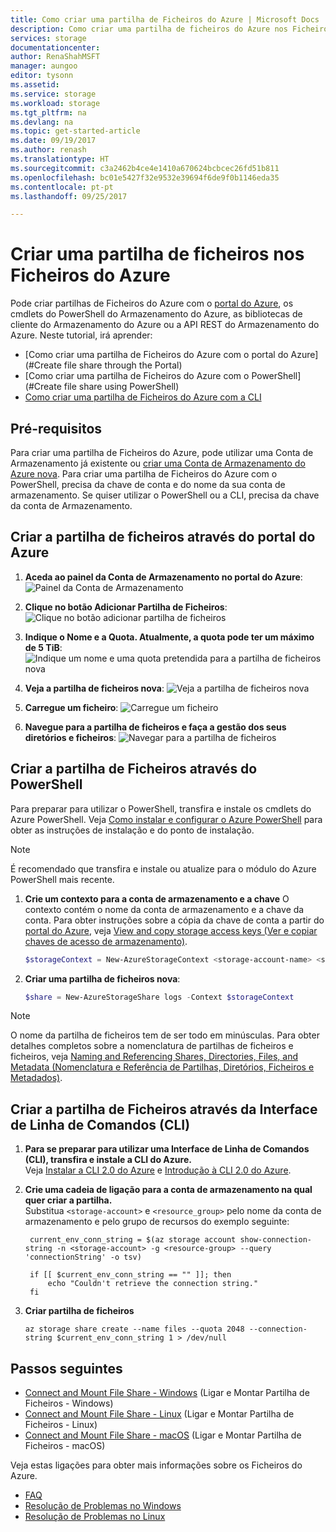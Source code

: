 ```yaml
---
title: Como criar uma partilha de Ficheiros do Azure | Microsoft Docs
description: Como criar uma partilha de ficheiros do Azure nos Ficheiros do Azure com o portal do Azure, o PowerShell e a CLI do Azure.
services: storage
documentationcenter: 
author: RenaShahMSFT
manager: aungoo
editor: tysonn
ms.assetid: 
ms.service: storage
ms.workload: storage
ms.tgt_pltfrm: na
ms.devlang: na
ms.topic: get-started-article
ms.date: 09/19/2017
ms.author: renash
ms.translationtype: HT
ms.sourcegitcommit: c3a2462b4ce4e1410a670624bcbcec26fd51b811
ms.openlocfilehash: bc01e5427f32e9532e39694f6de9f0b1146eda35
ms.contentlocale: pt-pt
ms.lasthandoff: 09/25/2017

---
```

# <a name="create-a-file-share-in-azure-files"></a>Criar uma partilha de ficheiros nos Ficheiros do Azure
Pode criar partilhas de Ficheiros do Azure com o [portal do Azure](https://portal.azure.com/), os cmdlets do PowerShell do Armazenamento do Azure, as bibliotecas de cliente do Armazenamento do Azure ou a API REST do Armazenamento do Azure. Neste tutorial, irá aprender:
* [Como criar uma partilha de Ficheiros do Azure com o portal do Azure](#Create file share through the Portal)
* [Como criar uma partilha de Ficheiros do Azure com o PowerShell](#Create file share using PowerShell)
* [Como criar uma partilha de Ficheiros do Azure com a CLI](#create-file-share-using-command-line-interface-cli)

## <a name="prerequisites"></a>Pré-requisitos
Para criar uma partilha de Ficheiros do Azure, pode utilizar uma Conta de Armazenamento já existente ou [criar uma Conta de Armazenamento do Azure nova](../common/storage-create-storage-account.md?toc=%2fazure%2fstorage%2ffiles%2ftoc.json). Para criar uma partilha de Ficheiros do Azure com o PowerShell, precisa da chave de conta e do nome da sua conta de armazenamento. Se quiser utilizar o PowerShell ou a CLI, precisa da chave da conta de Armazenamento.

## <a name="create-file-share-through-the-azure-portal"></a>Criar a partilha de ficheiros através do portal do Azure
1. **Aceda ao painel da Conta de Armazenamento no portal do Azure**:    
    ![Painel da Conta de Armazenamento](./media/storage-how-to-create-file-share/create-file-share-portal1.png)

2. **Clique no botão Adicionar Partilha de Ficheiros**:    
    ![Clique no botão adicionar partilha de ficheiros](./media/storage-how-to-create-file-share/create-file-share-portal2.png)

3. **Indique o Nome e a Quota. Atualmente, a quota pode ter um máximo de 5 TiB**:    
    ![Indique um nome e uma quota pretendida para a partilha de ficheiros nova](./media/storage-how-to-create-file-share/create-file-share-portal3.png)

4. **Veja a partilha de ficheiros nova**: ![Veja a partilha de ficheiros nova](./media/storage-how-to-create-file-share/create-file-share-portal4.png)

5. **Carregue um ficheiro**: ![Carregue um ficheiro](./media/storage-how-to-create-file-share/create-file-share-portal5.png)

6. **Navegue para a partilha de ficheiros e faça a gestão dos seus diretórios e ficheiros**: ![Navegar para a partilha de ficheiros](./media/storage-how-to-create-file-share/create-file-share-portal6.png)


## <a name="create-file-share-through-powershell"></a>Criar a partilha de Ficheiros através do PowerShell
Para preparar para utilizar o PowerShell, transfira e instale os cmdlets do Azure PowerShell. Veja [Como instalar e configurar o Azure PowerShell](https://azure.microsoft.com/documentation/articles/powershell-install-configure/) para obter as instruções de instalação e do ponto de instalação.

> [!Note]  
> É recomendado que transfira e instale ou atualize para o módulo do Azure PowerShell mais recente.

1. **Crie um contexto para a conta de armazenamento e a chave** O contexto contém o nome da conta de armazenamento e a chave da conta. Para obter instruções sobre a cópia da chave de conta a partir do [portal do Azure](https://portal.azure.com/), veja [View and copy storage access keys (Ver e copiar chaves de acesso de armazenamento)](../common/storage-create-storage-account.md?toc=%2fazure%2fstorage%2ffiles%2ftoc.json#view-and-copy-storage-access-keys).

    ```powershell
    $storageContext = New-AzureStorageContext <storage-account-name> <storage-account-key>
    ```
    
2. **Criar uma partilha de ficheiros nova**:    
    
    ```powershell
    $share = New-AzureStorageShare logs -Context $storageContext
    ```

> [!Note]  
> O nome da partilha de ficheiros tem de ser todo em minúsculas. Para obter detalhes completos sobre a nomenclatura de partilhas de ficheiros e ficheiros, veja [Naming and Referencing Shares, Directories, Files, and Metadata (Nomenclatura e Referência de Partilhas, Diretórios, Ficheiros e Metadados)](https://msdn.microsoft.com/library/azure/dn167011.aspx).

## <a name="create-file-share-through-command-line-interface-cli"></a>Criar a partilha de Ficheiros através da Interface de Linha de Comandos (CLI)
1. **Para se preparar para utilizar uma Interface de Linha de Comandos (CLI), transfira e instale a CLI do Azure.**  
    Veja [Instalar a CLI 2.0 do Azure](/cli/azure/install-az-cli2.md) e [Introdução à CLI 2.0 do Azure](/cli/azure/get-started-with-azure-cli.md).

2. **Crie uma cadeia de ligação para a conta de armazenamento na qual quer criar a partilha.**  
    Substitua ```<storage-account>``` e ```<resource_group>``` pelo nome da conta de armazenamento e pelo grupo de recursos do exemplo seguinte:

   ```azurecli
    current_env_conn_string = $(az storage account show-connection-string -n <storage-account> -g <resource-group> --query 'connectionString' -o tsv)

    if [[ $current_env_conn_string == "" ]]; then  
        echo "Couldn't retrieve the connection string."
    fi
    ```

3. **Criar partilha de ficheiros**
    ```azurecli
    az storage share create --name files --quota 2048 --connection-string $current_env_conn_string 1 > /dev/null
    ```

## <a name="next-steps"></a>Passos seguintes
* [Connect and Mount File Share - Windows](storage-how-to-use-files-windows.md) (Ligar e Montar Partilha de Ficheiros - Windows)
* [Connect and Mount File Share - Linux](../storage-how-to-use-files-linux.md) (Ligar e Montar Partilha de Ficheiros - Linux)
* [Connect and Mount File Share - macOS](storage-how-to-use-files-mac.md) (Ligar e Montar Partilha de Ficheiros - macOS)

Veja estas ligações para obter mais informações sobre os Ficheiros do Azure.

* [FAQ](../storage-files-faq.md)
* [Resolução de Problemas no Windows](storage-troubleshoot-windows-file-connection-problems.md)      
* [Resolução de Problemas no Linux](storage-troubleshoot-linux-file-connection-problems.md)   
